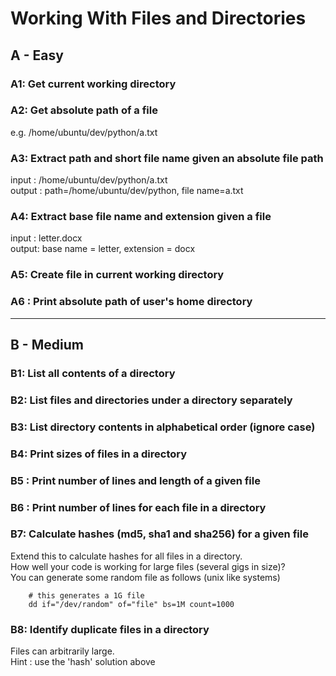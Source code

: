 # Working With Files and Directories

## A - Easy

### A1: Get current working directory

### A2: Get absolute path of a file
e.g.  /home/ubuntu/dev/python/a.txt

### A3: Extract path and short file name given an absolute file path
input : /home/ubuntu/dev/python/a.txt   
output : path=/home/ubuntu/dev/python,   file name=a.txt

### A4: Extract base file name and extension given a file
input : letter.docx   
output: base name = letter,   extension = docx

### A5: Create file in current working directory

### A6 : Print absolute path of user's home directory

-----------------------------------

## B - Medium

### B1: List all contents of a directory

### B2: List files and directories under a directory separately

### B3: List directory contents in alphabetical order (ignore case)

### B4: Print sizes of files in a directory

### B5 : Print number of lines and length of a given file

### B6 : Print number of lines for each file in a directory

### B7: Calculate hashes (md5, sha1 and sha256) for a given file
Extend this to calculate hashes for all files in a directory.  
How well your code is working for large files (several gigs in size)?  
You can generate some random file as follows (unix like systems)
```
    # this generates a 1G file
    dd if="/dev/random" of="file" bs=1M count=1000
```

### B8: Identify duplicate files in a directory
Files can arbitrarily large.  
Hint : use the 'hash' solution above
